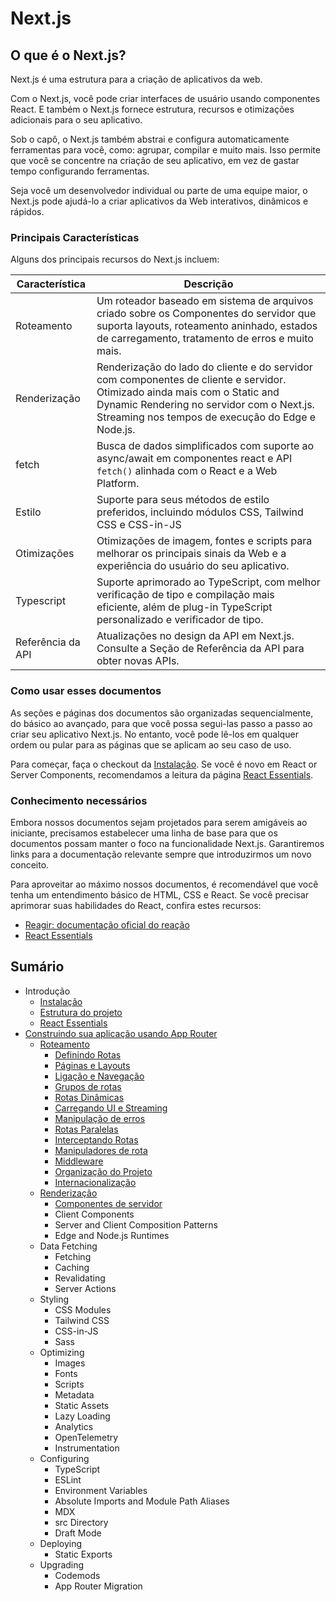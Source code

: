 # Next.js

## O que é o Next.js?
Next.js é uma estrutura para a criação de aplicativos da web.

Com o Next.js, você pode criar interfaces de usuário usando componentes React. E também o Next.js fornece estrutura, recursos e otimizações adicionais para o seu aplicativo.

Sob o capô, o Next.js também abstrai e configura automaticamente ferramentas para você, como: agrupar, compilar e muito mais. Isso permite que você se concentre na criação de seu aplicativo, em vez de gastar tempo configurando ferramentas.

Seja você um desenvolvedor individual ou parte de uma equipe maior, o Next.js pode ajudá-lo a criar aplicativos da Web interativos, dinâmicos e rápidos.

### Principais Características
Alguns dos principais recursos do Next.js incluem:

| Característica     |  Descrição  |
|--------------------|-------------|
| Roteamento         | Um roteador baseado em sistema de arquivos criado sobre os Componentes do servidor que suporta layouts, roteamento aninhado, estados de carregamento, tratamento de erros e muito mais. |
| Renderização       | Renderização do lado do cliente e do servidor com componentes de cliente e servidor. Otimizado ainda mais com o Static and Dynamic Rendering no servidor com o Next.js. Streaming nos tempos de execução do Edge e Node.js. |
| fetch              | Busca de dados simplificados com suporte ao async/await em componentes react e API `fetch()` alinhada com o React e a Web Platform.
| Estilo             | Suporte para seus métodos de estilo preferidos, incluindo módulos CSS, Tailwind CSS e CSS-in-JS |
| Otimizações        | Otimizações de imagem, fontes e scripts para melhorar os principais sinais da Web e a experiência do usuário do seu aplicativo. |
| Typescript         |	Suporte aprimorado ao TypeScript, com melhor verificação de tipo e compilação mais eficiente, além de plug-in TypeScript personalizado e verificador de tipo. |
| Referência da API  | Atualizações no design da API em Next.js. Consulte a Seção de Referência da API para obter novas APIs. |

### Como usar esses documentos
As seções e páginas dos documentos são organizadas sequencialmente, do básico ao avançado, para que você possa segui-las passo a passo ao criar seu aplicativo Next.js. No entanto, você pode lê-los em qualquer ordem ou pular para as páginas que se aplicam ao seu caso de uso.

Para começar, faça o checkout da [Instalação](/docs/getting-started/installation.md). Se você é novo em React or Server Components, recomendamos a leitura da página [React Essentials](/docs/getting-started/react-essentials.md).

### Conhecimento necessários
Embora nossos documentos sejam projetados para serem amigáveis ao iniciante, precisamos estabelecer uma linha de base para que os documentos possam manter o foco na funcionalidade Next.js. Garantiremos links para a documentação relevante sempre que introduzirmos um novo conceito.

Para aproveitar ao máximo nossos documentos, é recomendável que você tenha um entendimento básico de HTML, CSS e React. Se você precisar aprimorar suas habilidades do React, confira estes recursos:

* [Reagir: documentação oficial do reação](https://react.dev/learn)
* [React Essentials](/docs/getting-started/react-essentials.md)
 

## Sumário
* Introdução
  * [Instalação](/docs/getting-started/installation.md)
  * [Estrutura do projeto](/docs/getting-started/project-structure.md)
  * [React Essentials](/docs/getting-started/react-essentials.md)
* [Construindo sua aplicação usando App Router](/docs/app/building-your-application/building-your-application.md)
  * [Roteamento](/docs/app/building-your-application/routing.md)
    * [Definindo Rotas](/docs/app/building-your-application/routing/defining-routes.md)
    * [Páginas e Layouts](/docs/app/building-your-application/routing/pages-and-layouts.md)
    * [Ligação e Navegação](/docs/app/building-your-application/routing/linking-and-navigating.md)
    * [Grupos de rotas](/docs/app/building-your-application/routing/route-groups.md)
    * [Rotas Dinâmicas](/docs/app/building-your-application/routing/dynamic-routes.md)
    * [Carregando UI e Streaming](/docs/app/building-your-application/routing/loading-ui-and-streaming.md)
    * [Manipulação de erros](/docs/app/building-your-application/routing/error-handling.md)
    * [Rotas Paralelas](/docs/app/building-your-application/routing/parallel-routes.md)
    * [Interceptando Rotas](/docs/app/building-your-application/routing/intercepting-routes.md)
    * [Manipuladores de rota](/docs/app/building-your-application/routing/route-handlers.md)
    * [Middleware](/docs/app/building-your-application/routing/middleware.md)
    * [Organização do Projeto](/docs/app/building-your-application/routing/colocation.md)
    * [Internacionalização](/docs/app/building-your-application/routing/internationalization.md)
  * [Renderização](/docs/app/building-your-application/rendering.md)
    * [Componentes de servidor](/docs/app/building-your-application/rendering/server-components.md)
    * Client Components
    * Server and Client Composition Patterns
    * Edge and Node.js Runtimes
  * Data Fetching
    * Fetching
    * Caching
    * Revalidating
    * Server Actions
  * Styling
    * CSS Modules
    * Tailwind CSS
    * CSS-in-JS
    * Sass
  * Optimizing
    * Images
    * Fonts
    * Scripts
    * Metadata
    * Static Assets
    * Lazy Loading
    * Analytics
    * OpenTelemetry
    * Instrumentation
  * Configuring
    * TypeScript
    * ESLint
    * Environment Variables
    * Absolute Imports and Module Path Aliases
    * MDX
    * src Directory
    * Draft Mode
  * Deploying
    * Static Exports
  * Upgrading
    * Codemods
    * App Router Migration
